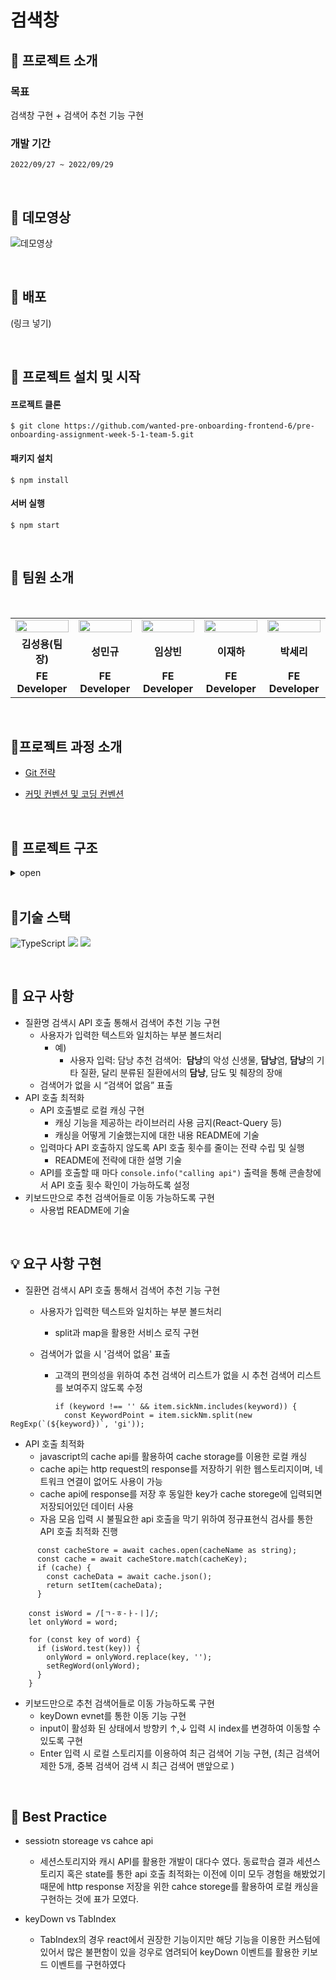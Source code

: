 # 검색창

## 📌 프로젝트 소개

### 목표
검색창 구현 + 검색어 추천 기능 구현

### 개발 기간
`2022/09/27 ~ 2022/09/29`

<br/>

## 📌 데모영상

![데모영상](https://user-images.githubusercontent.com/84136759/192928170-3537c3a2-a7d9-42fa-bfef-9715b9c06ab4.gif)

<br />

## 📌 배포

(링크 넣기)

<br />

## 📌 프로젝트 설치 및 시작

#### 프로젝트 클론

```shell
$ git clone https://github.com/wanted-pre-onboarding-frontend-6/pre-onboarding-assignment-week-5-1-team-5.git
```

#### 패키지 설치

```shell
$ npm install
```

#### 서버 실행

```shell
$ npm start
```

<br/>

## 📌 팀원 소개

<br/>

<table align="center">
<tr >
<td align="center"><a href="https://github.com/LoggingCo"><img  src="https://avatars.githubusercontent.com/LoggingCo" width="100%"  height="50%"/></a></td>
<td align="center"><a href="https://github.com/sming0112"><img src="https://avatars.githubusercontent.com/sming0112" width="100%"  height="50%"/></a></td>
<td align="center"><a href="https://github.com/YSBINN"><img src="https://avatars.githubusercontent.com/YSBINN" width="100%" height="50%" /></a></td>
<td align="center"><a href="https://github.com/Leejha"><img src="https://avatars.githubusercontent.com/Leejha" width="100%"  height="50%"/></a></td>
<td align="center"><a href="https://github.com/seriparkdev"><img src="https://avatars.githubusercontent.com/seriparkdev" width="100%"  height="50%"/></a></td>
</tr>
<tr>
<td align="center"><b>김성용(팀장)</b></td>
<td align="center"><b>성민규</b></td>
<td align="center"><b>임상빈</b></td>
<td align="center"><b>이재하</b></td>
<td align="center"><b>박세리</b></td>
</tr>
<tr>
<td align="center"><b>FE Developer</b></td>
<td align="center"><b>FE Developer</b></td>
<td align="center"><b>FE Developer</b></td>
<td align="center"><b>FE Developer</b></td>
<td align="center"><b>FE Developer</b></td>
</tr>
</table>

<br/>

## 📌프로젝트 과정 소개

- [Git 전략](https://github.com/wanted-pre-onboarding-frontend-6/Assign-1/wiki/Git-%EC%A0%84%EB%9E%B5)

- [커밋 컨벤션 및 코딩 컨벤션](https://github.com/wanted-pre-onboarding-frontend-6/Assign-1/wiki/%EC%BB%A4%EB%B0%8B-%EC%BB%A8%EB%B2%A4%EC%85%98-%EB%B0%8F-%EC%BD%94%EB%94%A9-%EC%BB%A8%EB%B2%A4%EC%85%98)


<br/>

## 📌 프로젝트 구조

<details>
<summary>open</summary>

```
├─apis
│  └─sick
├─hooks
├─pages
│  └─home
│      ├─components
│      │  ├─Banner
│      │  ├─Preview
│      │  └─Search
│      └─hooks
├─repository
├─styles
├─types
│  ├─api
│  └─style
└─__test__
```

</details>

<br/>

## 📌기술 스택
 
![TypeScript](https://img.shields.io/badge/typescript-%23007ACC.svg?style=for-the-badge&logo=typescript&logoColor=white) 
![](https://img.shields.io/badge/React-20232A?style=for-the-badge&logo=react&logoColor=61DAFB) 
![](https://img.shields.io/badge/styled--components-DB7093?style=for-the-badge&logo=styled-components&logoColor=white)

<br/>

## 📌 요구 사항
- 질환명 검색시 API 호출 통해서 검색어 추천 기능 구현
    - 사용자가 입력한 텍스트와 일치하는 부분 볼드처리
        - 예)
            - 사용자 입력: 담낭
            추천 검색어:  **담낭**의 악성 신생물, **담낭**염, **담낭**의 기타 질환, 달리 분류된 질환에서의 **담낭**, 담도 및 췌장의 장애
    - 검색어가 없을 시 “검색어 없음” 표출
- API 호출 최적화
    - API 호출별로 로컬 캐싱 구현
        - 캐싱 기능을 제공하는 라이브러리 사용 금지(React-Query 등)
        - 캐싱을 어떻게 기술했는지에 대한 내용 README에 기술
    - 입력마다 API 호출하지 않도록 API 호출 횟수를 줄이는 전략 수립 및 실행
        - README에 전략에 대한 설명 기술
    - API를 호출할 때 마다 `console.info("calling api")` 출력을 통해 콘솔창에서 API 호출 횟수 확인이 가능하도록 설정
- 키보드만으로 추천 검색어들로 이동 가능하도록 구현
    - 사용법 README에 기술

<br/>

## 💡 요구 사항 구현

- 질환면 검색시 API 호출 통해서 검색어 추천 기능 구현
    - 사용자가 입력한 텍스트와 일치하는 부분 볼드처리
        - split과 map을 활용한 서비스 로직 구현
        
    - 검색어가 없을 시 '검색어 없음' 표출
        - 고객의 편의성을 위하여 추천 검색어 리스트가 없을 시 추천 검색어 리스트를 보여주지 않도록 수정
```
          if (keyword !== '' && item.sickNm.includes(keyword)) {
            const KeywordPoint = item.sickNm.split(new RegExp(`(${keyword})`, 'gi'));
```


- API 호출 최적화
    - javascript의 cache api를 활용하여 cache storage를 이용한 로컬 캐싱
    - cache api는 http request의 response를 저장하기 위한 웹스토리지이며, 네트워크 연결이 없어도 사용이 가능
    - cache api에 response를 저장 후 동일한 key가 cache storege에 입력되면 저장되어있던 데이터 사용
    - 자음 모음 입력 시 불필요한 api 호출을 막기 위하여 정규표현식 검사를 통한 API 호출 최적화 진행
     
```
      const cacheStore = await caches.open(cacheName as string);
      const cache = await cacheStore.match(cacheKey);
      if (cache) {
        const cacheData = await cache.json();
        return setItem(cacheData);
      }
```     
```
    const isWord = /[ㄱ-ㅎ-ㅏ-ㅣ]/;
    let onlyWord = word;

    for (const key of word) {
      if (isWord.test(key)) {
        onlyWord = onlyWord.replace(key, '');
        setRegWord(onlyWord);
      }
    }
```

- 키보드만으로 추천 검색어들로 이동 가능하도록 구현
    - keyDown evnet를 통한 이동 기능 구현
    - input이 활성화 된 상태에서 방향키 ↑,↓ 입력 시 index를 변경하여 이동할 수 있도록 구현
    - Enter 입력 시 로컬 스토리지를 이용하여 최근 검색어 기능 구현, (최근 검색어 제한 5개, 중복 검색어 검색 시 최근 검색어 맨앞으로 )


<br/>

## 📌 Best Practice
- sessiotn storeage vs cahce api
    - 세션스토리지와 캐시 API를 활용한 개발이 대다수 였다. 동료학습 결과 세션스토리지 혹은 state를 통한 api 호출 최적화는 이전에 이미 모두 경험을 해봤었기 때문에
    http response 저장을 위한 cahce storege를 활용하여 로컬 캐싱을 구현하는 것에 표가 모였다. 

- keyDown vs TabIndex
    - TabIndex의 경우 react에서 권장한 기능이지만 해당 기능을 이용한 커스텀에 있어서 많은 불편함이 있을 겅우로 염려되어 keyDown 이벤트를 활용한 키보드 이벤트를 구현하였다

<br/>




